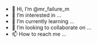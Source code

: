 - 👋 Hi, I’m @mr_failure_m 
- 👀 I’m interested in ...
- 🌱 I’m currently learning ...
- 💞️ I’m looking to collaborate on ...
- 📫 How to reach me ...

<!---
Ggivdssdd/Ggivdssdd is a ✨ special ✨ repository because its `README.md` (this file) appears on your GitHub profile.
You can click the Preview link to take a look at your changes.
--->
